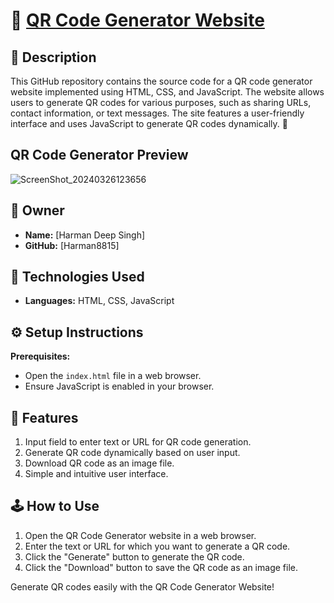 # 📲 [QR Code Generator Website](https://qr-code-generaotor.netlify.app/)

## 📝 Description

This GitHub repository contains the source code for a QR code generator website implemented using HTML, CSS, and JavaScript. The website allows users to generate QR codes for various purposes, such as sharing URLs, contact information, or text messages. The site features a user-friendly interface and uses JavaScript to generate QR codes dynamically. 🚀

## QR Code Generator Preview
![ScreenShot_20240326123656](https://github.com/Harman8815/QR-Code-Generator/assets/115714095/f7711056-bae8-4db4-97f0-1d214a4b42a0)
## 🤵 Owner

- **Name:** [Harman Deep Singh]
- **GitHub:** [Harman8815]

## 🚀 Technologies Used

- **Languages:** HTML, CSS, JavaScript

## ⚙️ Setup Instructions

**Prerequisites:**
   - Open the `index.html` file in a web browser.
   - Ensure JavaScript is enabled in your browser.

## 📲 Features

1. Input field to enter text or URL for QR code generation.
2. Generate QR code dynamically based on user input.
3. Download QR code as an image file.
4. Simple and intuitive user interface.

## 🕹️ How to Use

1. Open the QR Code Generator website in a web browser.
2. Enter the text or URL for which you want to generate a QR code.
3. Click the "Generate" button to generate the QR code.
4. Click the "Download" button to save the QR code as an image file.

Generate QR codes easily with the QR Code Generator Website!
